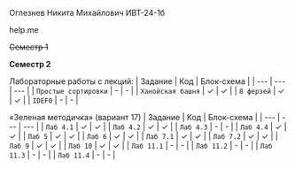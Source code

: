 Оглезнев Никита Михайлович ИВТ-24-1б

help.me

~~Семестр 1~~

**Семестр 2**


Лабораторные работы с лекций:
| Задание | Код | Блок-схема |
| --- | --- | --- |
| `Простые сортировки` | -  | - |
| `Ханойская башня` | ✓  | ✓ |
| `8 ферзей` | ✓  | ✓ |
| `IDEF0` | -  | - |



«Зеленая методичка» (вариант 17)
| Задание | Код | Блок-схема |
| --- | --- | --- |
| `Лаб 4.1` | ✓  | ✓ |
| `Лаб 4.2` | ✓  | ✓ |
| `Лаб 4.3` | -  | - |
| `Лаб 4.4` | ✓  | ✓ |
| `Лаб 5` | ✓  | ✓ |
| `Лаб 6` | ✓  | ✓ |
| `Лаб 7.1` | ✓  | ✓ |
| `Лаб 7.2` | ✓  | ✓ |
| `Лаб 9` | ✓  | ✓ |
| `Лаб 10` | ✓  | ✓ |
| `Лаб 11.1` | -  | - |
| `Лаб 11.2` | -  | - |
| `Лаб 11.3` | -  | - |
| `Лаб 11.4` | -  | - |
